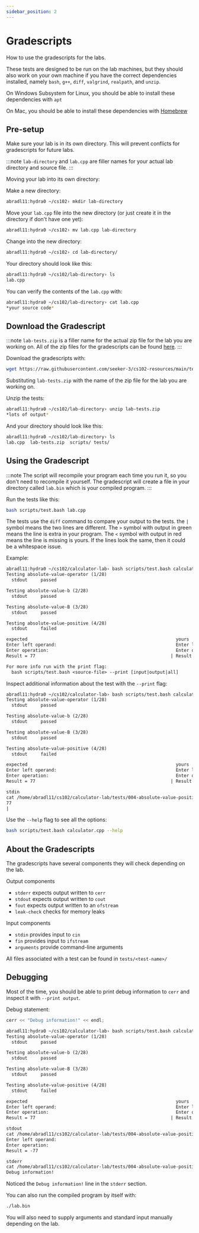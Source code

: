 ```yaml
---
sidebar_position: 2
---
```


# Gradescripts

How to use the gradescripts for the labs.

These tests are designed to be run on the lab machines, but they should also work on your own machine if you have the correct dependencies installed, namely `bash`, `g++`, `diff`, `valgrind`, `realpath`, and `unzip`.

On Windows Subsystem for Linux, you should be able to install these dependencies with `apt`

On Mac, you should be able to install these dependencies with [Homebrew](https://brew.sh/)

## Pre-setup

Make sure your lab is in its own directory. This will prevent conflicts for gradescripts for future labs.

:::note
`lab-directory` and `lab.cpp` are filler names for your actual lab directory and source file.
:::

Moving your lab into its own directory:

Make a new directory:

```bash
abradl11:hydra0 ~/cs102› mkdir lab-directory
```

Move your `lab.cpp` file into the new directory (or just create it in the directory if don't have one yet):

```bash
abradl11:hydra0 ~/cs102› mv lab.cpp lab-directory
```

Change into the new directory:

```bash
abradl11:hydra0 ~/cs102› cd lab-directory/
```

Your directory should look like this:

```bash
abradl11:hydra0 ~/cs102/lab-directory› ls
lab.cpp
```

You can verify the contents of the `lab.cpp` with:

```bash
abradl11:hydra0 ~/cs102/lab-directory› cat lab.cpp
*your source code*
```

## Download the Gradescript

:::note
`lab-tests.zip` is a filler name for the actual zip file for the lab you are working on.
All of the zip files for the gradescripts can be found [here](https://github.com/seeker-3/cs102-resources/tree/main/tests).
:::

Download the gradescripts with:

```bash
wget https://raw.githubusercontent.com/seeker-3/cs102-resources/main/tests/lab-tests.zip
```

Substituting `lab-tests.zip` with the name of the zip file for the lab you are working on.

Unzip the tests:

```bash
abradl11:hydra0 ~/cs102/lab-directory› unzip lab-tests.zip
*lots of output*
```

And your directory should look like this:

```bash
abradl11:hydra0 ~/cs102/lab-directory› ls
lab.cpp  lab-tests.zip  scripts/ tests/
```

## Using the Gradescript

:::note
The script will recompile your program each time you run it, so you don't need to recompile it yourself.
The gradescript will create a file in your directory called `lab.bin` which is your compiled program.
:::

Run the tests like this:

```bash
bash scripts/test.bash lab.cpp
```

The tests use the `diff` command to compare your output to the tests. the `|` symbol means the two lines are different. The `>` symbol with output in green means the line is extra in your program. The `<` symbol with output in red means the line is missing is yours. If the lines look the same, then it could be a whitespace issue.

Example:

```txt
abradl11:hydra0 ~/cs102/calculator-lab› bash scripts/test.bash calculator.cpp
Testing absolute-value-operator (1/28)
  stdout     passed

Testing absolute-value-b (2/28)
  stdout     passed

Testing absolute-value-B (3/28)
  stdout     passed

Testing absolute-value-positive (4/28)
  stdout     failed

expected                                                        yours
Enter left operand:                                             Enter left operand:
Enter operation:                                                Enter operation:
Result = 77                                                   | Result = -77

For more info run with the print flag:
  bash scripts/test.bash <source-file> --print [input|output|all]
```

Inspect additional information about the test with the `--print` flag:

```txt
abradl11:hydra0 ~/cs102/calculator-lab› bash scripts/test.bash calculator.cpp --print input
Testing absolute-value-operator (1/28)
  stdout     passed

Testing absolute-value-b (2/28)
  stdout     passed

Testing absolute-value-B (3/28)
  stdout     passed

Testing absolute-value-positive (4/28)
  stdout     failed

expected                                                        yours
Enter left operand:                                             Enter left operand:
Enter operation:                                                Enter operation:
Result = 77                                                   | Result = -77

stdin
cat /home/abradl11/cs102/calculator-lab/tests/004-absolute-value-positive/stdin.tmp.txt
77
|
```

Use the `--help` flag to see all the options:

```bash
bash scripts/test.bash calculator.cpp --help
```

## About the Gradescripts

The gradescripts have several components they will check depending on the lab.

Output components

- `stderr` expects output written to `cerr`
- `stdout` expects output written to `cout`
- `fout` expects output written to an `ofstream`
- `leak-check` checks for memory leaks

Input components

- `stdin` provides input to `cin`
- `fin` provides input to `ifstream`
- `arguments` provide command-line arguments

All files associated with a test can be found in `tests/<test-name>/`

## Debugging

Most of the time, you should be able to print debug information to `cerr` and inspect it with `--print output`.

Debug statement:

```cpp
cerr << "Debug information!" << endl;
```

```txt
abradl11:hydra0 ~/cs102/calculator-lab› bash scripts/test.bash calculator.cpp --print output
Testing absolute-value-operator (1/28)
  stdout     passed

Testing absolute-value-b (2/28)
  stdout     passed

Testing absolute-value-B (3/28)
  stdout     passed

Testing absolute-value-positive (4/28)
  stdout     failed

expected                                                        yours
Enter left operand:                                             Enter left operand:
Enter operation:                                                Enter operation:
Result = 77                                                   | Result = -77

stdout
cat /home/abradl11/cs102/calculator-lab/tests/004-absolute-value-positive/stdout.tmp.txt
Enter left operand:
Enter operation:
Result = -77

stderr
cat /home/abradl11/cs102/calculator-lab/tests/004-absolute-value-positive/stderr.tmp.txt
Debug information!
```

Noticed the `Debug information!` line in the `stderr` section.

You can also run the compiled program by itself with:

```bash
./lab.bin
```

You will also need to supply arguments and standard input manually depending on the lab.
